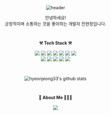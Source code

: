 <div align="center">
    <img src="https://capsule-render.vercel.app/api?type=wave&amp;color=auto&amp;height=300&amp;section=header&amp;text=welcome&amp;fontSize=80&amp;animation=fadeIn&amp;fontAlignY=38&amp;desc=hyeonjeong33's%20GitHub%20Profile&amp;descAlignY=51&amp;descAlign=62"
        referrerpolicy="no-referrer" alt="header">
    <p>
        안녕하세요!<br />
        긍정적이며 소통하는 것을 좋아하는 개발자 전현정입니다.
    </p><br />
    <p>
        <strong>⚒️ Tech Stack ⚒️</strong>
        <br /><br />
        <img src="https://img.shields.io/badge/Typescript-3178C6?style=flat-square&logo=Typescript&logoColor=white" />
        <img src="https://img.shields.io/badge/Nodejs-339933?style=flat-square&logo=Nodedotjs&logoColor=white" />
        <img src="https://img.shields.io/badge/Serverless-FD5750?style=flat-square&logo=Serverless&logoColor=white" />
        <img src="https://img.shields.io/badge/Graphql-E10098?style=flat-square&logo=Graphql&logoColor=white" />
        <img src="https://img.shields.io/badge/Nestjs-E0234E?style=flat-square&logo=Nestjs&logoColor=white" />
        <img src="https://img.shields.io/badge/React-61DAFB?style=flat-square&logo=React&logoColor=white" />
        <img src="https://img.shields.io/badge/Nextjs-527FFF?style=flat-square&logo=Next.js&logoColor=white" />
        <br>
        <img src="https://img.shields.io/badge/Puppeteer-40B5A4?style=flat-square&logo=Puppeteer&logoColor=white" />
        <img src="https://img.shields.io/badge/Electron-47848F?style=flat-square&logo=Electron&logoColor=white" />
        <img src="https://img.shields.io/badge/Git-F05032?style=flat-square&logo=Git&logoColor=white" />
        <img src="https://img.shields.io/badge/Nginx-009639?style=flat-square&logo=Nginx&logoColor=white" />
        <img src="https://img.shields.io/badge/AWS-232F3E?style=flat-square&logo=AmazonAWS&logoColor=white" />
    </p><br />
    <p>
        <img src="https://github-readme-stats.vercel.app/api?username=hyeonjeong33&amp;show_icons=true"
            referrerpolicy="no-referrer" alt="hyeonjeong33's github stats">
    </p><br />
    <p>
        <strong>🌊 About Me 🏄🏻‍♀️</strong>
        <br /><br />
         <a href="mailto:hyeonjeong93@gmail.com">
            <img src="https://img.shields.io/badge/hyeonjeong93@gmail.com-d14836?style=flat-square&logo=Gmail&logoColor=white" />
        </a>
    </p>
</div>
